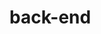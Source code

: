 # back-end

<!-- 

User Endpoints
Most of these endpoints require a user to be logged in, logged in users have an authorization token
BASE URL: https://water-my-plants-2021.herokuapp.com/api/auth
GET       -> BASE URL -> returns list of users
POST      -> BASE URL /register -> registers new user in database -> MUST PASS IN "username" and "password"
POST      -> BASE URL /login -> If credentials are met, user is logged in and an authorization token is returned -> MUST PASS IN "username" and "password"
PUT       -> BASE URL /editUser/:id -> If user id is found, changes can be made to a user

Plant Endpoints
BASE URL: https://water-my-plants-2021.herokuapp.com/api/plants
GET       -> BASE URL -> returns list of all plants
GET       -> BASE URL /:id -> returns specific plants for a user if user id is found
POST      -> BASE URL /newPlant -> adds a new plant to the database -> MUST PASS IN "nickname", "frequency", and "species"
PUT       -> BASE URL /editPlant/:id -> edits specified plant
DELETE    -> BASE URL /deletePlant/:id -> removes selected plant from database

-->